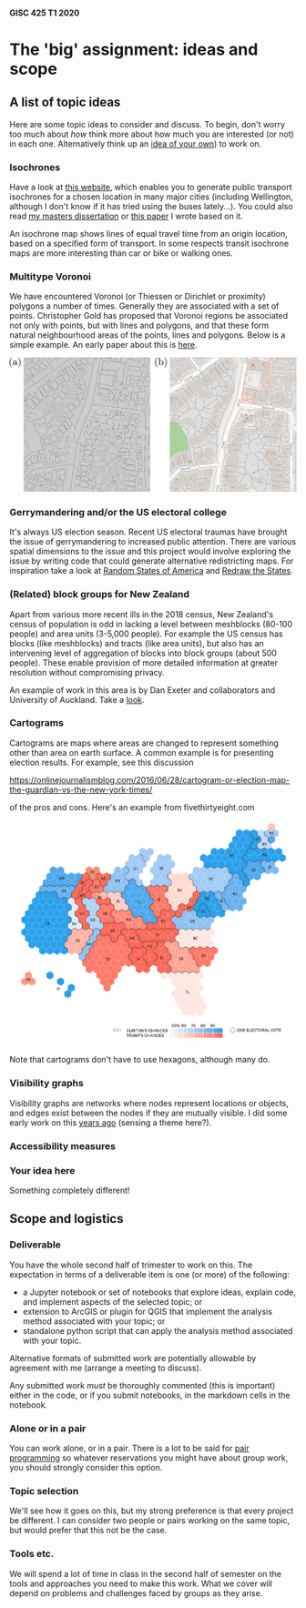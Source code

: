 #### GISC 425 T1 2020
# The 'big' assignment: ideas and scope
## A list of topic ideas
Here are some topic ideas to consider and discuss. To begin, don't worry too much about *how* think more about how much you are interested (or not) in each one. Alternatively think up an [idea of your own](#your-idea-here)) to work on.

### Isochrones
Have a look at [this website](https://mapnificent.net), which enables you to generate public transport isochrones for a chosen location in many major cities (including Wellington, although I don't know if it has tried using the buses lately...).  You could also read [my masters dissertation](http://southosullivan.com/msc/mastersThesis.pdf) or [this paper](https://dx.doi.org/10.1080/136588100240976) I wrote based on it.

An isochrone map shows lines of equal travel time from an origin location, based on a specified form of transport. In some respects transit isochrone maps are more interesting than car or bike or walking ones.

### Multitype Voronoi
We have encountered Voronoi (or Thiessen or Dirichlet or proximity) polygons a number of times. Generally they are associated with a set of points. Christopher Gold has proposed that Voronoi regions be associated not only with points, but with lines and polygons, and that these form natural neighbourhood areas of the points, lines and polygons. Below is a simple example.  An early paper about this is [here](http://link.springer.com/10.1007/3-540-55966-3_13).

<img src="voronoi-brooklyn.png">

### Gerrymandering and/or the US electoral college
It's always US election season. Recent US electoral traumas have brought the issue of gerrymandering to increased public attention. There are various spatial dimensions to the issue and this project would involve exploring the issue by writing code that could generate alternative redistricting maps. For inspiration take a look at [Random States of America](http://fakeisthenewreal.org/random-states-of-america/) and [Redraw the States](http://kevinhayeswilson.com/redraw/).

### (Related) block groups for New Zealand
Apart from various more recent ills in the 2018 census, New Zealand's census of population is odd in lacking a level between meshblocks (80-100 people) and area units (3-5,000 people). For example the US census has blocks (like meshblocks) and tracts (like area units), but also has an intervening level of aggregation of blocks into block groups (about 500 people). These enable provision of more detailed information at greater resolution without compromising privacy.

An example of work in this area is by Dan Exeter and collaborators and University of Auckland. Take a [look](https://www.fmhs.auckland.ac.nz/en/soph/about/our-departments/epidemiology-and-biostatistics/research/hgd/research-themes/imd.html).

### Cartograms
Cartograms are maps where areas are changed to represent something other than area on earth surface. A common example is for presenting election results. For example, see this discussion

https://onlinejournalismblog.com/2016/06/28/cartogram-or-election-map-the-guardian-vs-the-new-york-times/

of the pros and cons. Here's an example from fivethirtyeight.com

<img src="hexagram.png">

Note that cartograms don't have to use hexagons, although many do.

### Visibility graphs
Visibility graphs are networks where nodes represent locations or objects, and edges exist between the nodes if they are mutually visible. I did some early work on this [years ago](https://www.tandfonline.com/doi/pdf/10.1080/13658810151072859?needAccess=true) (sensing a theme here?).

### Accessibility measures

### Your idea here
Something completely different!

## Scope and logistics
### Deliverable
You have the whole second half of trimester to work on this. The expectation in terms of a deliverable item is one (or more) of the following:

+ a Jupyter notebook or set of notebooks that explore ideas, explain code, and implement aspects of the selected topic; or
+ extension to ArcGIS or plugin for QGIS that implement the analysis method associated with your topic; or
+ standalone python script that can apply the analysis method associated with your topic.

Alternative formats of submitted work are potentially allowable by agreement with me (arrange a meeting to discuss).

Any submitted work *must* be thoroughly commented (this is important) either in the code, or if you submit notebooks, in the markdown cells in the notebook.

### Alone or in a pair
You can work alone, or in a pair. There is a lot to be said for [pair programming](https://en.wikipedia.org/wiki/Pair_programming) so whatever reservations you might have about group work, you should strongly consider this option.

### Topic selection
We'll see how it goes on this, but my strong preference is that every project be different. I can consider two people or pairs working on the same topic, but would prefer that this not be the case.

### Tools etc.
We will spend a lot of time in class in the second half of semester on the tools and approaches you need to make this work. What we cover will depend on problems and challenges faced by groups as they arise.
